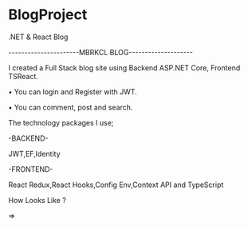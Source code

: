 # BlogProject
.NET &amp; React Blog

----------------------MBRKCL BLOG--------------------

I created a Full Stack blog site using Backend ASP.NET Core, Frontend TSReact.

• You can login and Register with JWT.

• You can comment, post and search.

The technology packages I use;

-BACKEND-

JWT,EF,Identity

-FRONTEND-

React Redux,React Hooks,Config Env,Context API and TypeScript

How Looks Like ?

=>
